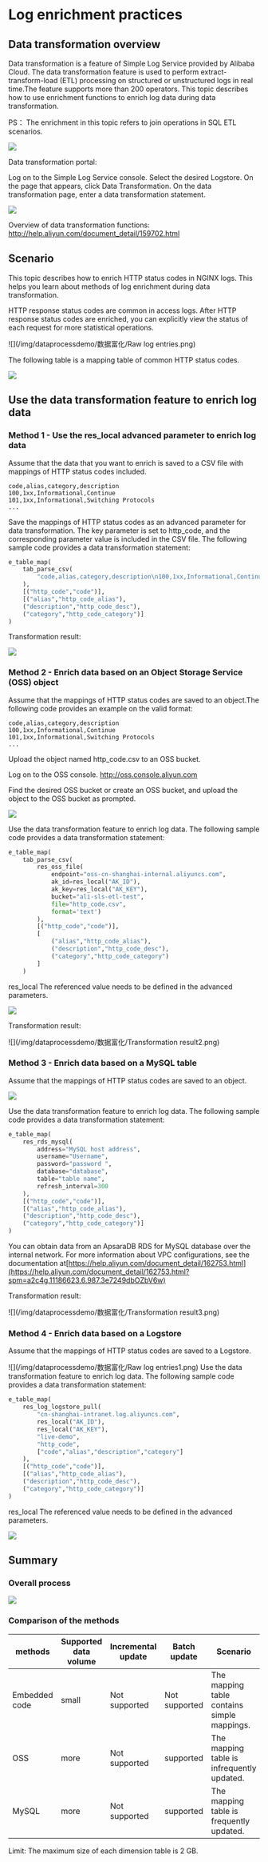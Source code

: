 # Log enrichment practices

## Data transformation overview

Data transformation is a feature of Simple Log Service provided by Alibaba Cloud. The data transformation feature is used to perform extract-transform-load (ETL) processing on structured or unstructured logs in real time.The feature supports more than 200 operators. This topic describes how to use enrichment functions to enrich log data during data transformation.

PS： The enrichment in this topic refers to join operations in SQL ETL scenarios.

![](/img/dataprocessdemo/数据富化/数据富化整体概念.png)

Data transformation portal:

Log on to the Simple Log Service console. Select the desired Logstore. On the page that appears, click Data Transformation. On the data transformation page, enter a data transformation statement.

![](/img/dataprocessdemo/begin-data-process.jpg)

Overview of data transformation functions: http://help.aliyun.com/document_detail/159702.html

## Scenario

This topic describes how to enrich HTTP status codes in NGINX logs. This helps you learn about methods of log enrichment during data transformation.

HTTP response status codes are common in access logs. After HTTP response status codes are enriched, you can explicitly view the status of each request for more statistical operations.

![](/img/dataprocessdemo/数据富化/Raw log entries.png)

The following table is a mapping table of common HTTP status codes.

![](/img/dataprocessdemo/数据富化/httpcode对照表.png)

## Use the data transformation feature to enrich log data

### Method 1 - Use the res_local advanced parameter to enrich log data

Assume that the data that you want to enrich is saved to a CSV file with mappings of HTTP status codes included.

```
code,alias,category,description
100,1xx,Informational,Continue
101,1xx,Informational,Switching Protocols
...
```

Save the mappings of HTTP status codes as an advanced parameter for data transformation. The key parameter is set to http_code, and the corresponding parameter value is included in the CSV file. The following sample code provides a data transformation statement:

```python
e_table_map(
	tab_parse_csv(
		"code,alias,category,description\n100,1xx,Informational,Continue\n101,1xx,Informational,Switching Protocols\n102,1xx,Informational,Processing (WebDAV)\n200,2xx,Success,OK\n201,2xx,Success,Created\n202,2xx,Success,Accepted\n203,2xx,Success,Non-Authoritative Information\n204,2xx,Success,No Content\n205,2xx,Success,Reset Content\n206,2xx,Success,Partial Content\n207,2xx,Success,Multi-Status (WebDAV)\n208,2xx,Success,Already Reported (WebDAV)\n226,2xx,Success,IM Used\n300,3xx,Redirection,Multiple Choices\n301,3xx,Redirection,Moved Permanently\n302,3xx,Redirection,Found\n303,3xx,Redirection,See Other\n304,3xx,Redirection,Not Modified\n305,3xx,Redirection,Use Proxy\n306,3xx,Redirection,(Unused)\n307,3xx,Redirection,Temporary Redirect\n308,3xx,Redirection,Permanent Redirect (experimental)\n400,4xx,Client Error,Bad Request\n401,4xx,Client Error,Unauthorized\n402,4xx,Client Error,Payment Required\n403,4xx,Client Error,Forbidden\n404,4xx,Client Error,Not Found\n405,4xx,Client Error,Method Not Allowed\n406,4xx,Client Error,Not Acceptable\n407,4xx,Client Error,Proxy Authentication Required\n408,4xx,Client Error,Request Timeout\n409,4xx,Client Error,Conflict\n410,4xx,Client Error,Gone\n411,4xx,Client Error,Length Required\n412,4xx,Client Error,Precondition Failed\n413,4xx,Client Error,Request Entity Too Large\n414,4xx,Client Error,Request-URI Too Long\n415,4xx,Client Error,Unsupported Media Type\n416,4xx,Client Error,Requested Range Not Satisfiable\n417,4xx,Client Error,Expectation Failed\n418,4xx,Client Error,I'm a teapot (RFC 2324)\n420,4xx,Client Error,Enhance Your Calm (Twitter)\n422,4xx,Client Error,Unprocessable Entity (WebDAV)\n423,4xx,Client Error,Locked (WebDAV)\n424,4xx,Client Error,Failed Dependency (WebDAV)\n425,4xx,Client Error,Reserved for WebDAV\n426,4xx,Client Error,Upgrade Required\n428,4xx,Client Error,Precondition Required\n429,4xx,Client Error,Too Many Requests\n431,4xx,Client Error,Request Header Fields Too Large\n444,4xx,Client Error,No Response (Nginx)\n449,4xx,Client Error,Retry With (Microsoft)\n450,4xx,Client Error,Blocked by Windows Parental Controls (Microsoft)\n451,4xx,Client Error,Unavailable For Legal Reasons\n499,4xx,Client Error,Client Closed Request (Nginx)\n500,5xx,Server Error,Internal Server Error\n501,5xx,Server Error,Not Implemented\n502,5xx,Server Error,Bad Gateway\n503,5xx,Server Error,Service Unavailable\n504,5xx,Server Error,Gateway Timeout\n505,5xx,Server Error,HTTP Version Not Supported\n506,5xx,Server Error,Variant Also Negotiates (Experimental)\n507,5xx,Server Error,Insufficient Storage (WebDAV)\n508,5xx,Server Error,Loop Detected (WebDAV)\n509,5xx,Server Error,Bandwidth Limit Exceeded (Apache)\n510,5xx,Server Error,Not Extended\n511,5xx,Server Error,Network Authentication Required\n598,5xx,Server Error,Network read timeout error\n599,5xx,Server Error,Network connect timeout error\n"
	),
	[("http_code","code")],
	[("alias","http_code_alias"),
	("description","http_code_desc"),
	("category","http_code_category")]
)
```

Transformation result:

![](/img/dataprocessdemo/数据富化/httpcode富化效果.png)

### Method 2 - Enrich data based on an Object Storage Service (OSS) object

Assume that the mappings of HTTP status codes are saved to an object.The following code provides an example on the valid format:

```
code,alias,category,description
100,1xx,Informational,Continue
101,1xx,Informational,Switching Protocols
...
```

Upload the object named http_code.csv to an OSS bucket.

Log on to the OSS console. http://oss.console.aliyun.com

Find the desired OSS bucket or create an OSS bucket, and upload the object to the OSS bucket as prompted.

![](/img/dataprocessdemo/数据富化/上传oss.png)

Use the data transformation feature to enrich log data. The following sample code provides a data transformation statement:

```python
e_table_map(
    tab_parse_csv(
		res_oss_file(
			endpoint="oss-cn-shanghai-internal.aliyuncs.com",
			ak_id=res_local("AK_ID"),
			ak_key=res_local("AK_KEY"),
			bucket="ali-sls-etl-test",
			file="http_code.csv",
			format='text')
		),
		[("http_code","code")],
		[
			("alias","http_code_alias"),
			("description","http_code_desc"),
			("category","http_code_category")
		]
	)
```

res_local The referenced value needs to be defined in the advanced parameters.

![](/img/dataprocessdemo/数据富化/高级参数设置.jpg)

Transformation result:

![](/img/dataprocessdemo/数据富化/Transformation result2.png)

### Method 3 - Enrich data based on a MySQL table

Assume that the mappings of HTTP status codes are saved to an object.

![](/img/dataprocessdemo/数据富化/http2sql.png)

Use the data transformation feature to enrich log data. The following sample code provides a data transformation statement:

```python
e_table_map(
	res_rds_mysql(
		address="MySQL host address",
		username="Username",
		password="password ",
        database="database",
		table="table name",
		refresh_interval=300
	),
	[("http_code","code")],
	[("alias","http_code_alias"),
	("description","http_code_desc"),
	("category","http_code_category")]
)
```

You can obtain data from an ApsaraDB RDS for MySQL database over the internal network. For more information about VPC configurations, see the documentation at[https://help.aliyun.com/document_detail/162753.html](https://help.aliyun.com/document_detail/162753.html?spm=a2c4g.11186623.6.987.3e7249dbOZbV6w)

Transformation result:

![](/img/dataprocessdemo/数据富化/Transformation result3.png)

### Method 4 - Enrich data based on a Logstore

Assume that the mappings of HTTP status codes are saved to a Logstore.

![](/img/dataprocessdemo/数据富化/Raw log entries1.png)
Use the data transformation feature to enrich log data. The following sample code provides a data transformation statement:

```python
e_table_map(
	res_log_logstore_pull(
		"cn-shanghai-intranet.log.aliyuncs.com",
        res_local("AK_ID"),
		res_local("AK_KEY"),
		"live-demo",
		"http_code",
        ["code","alias","description","category"]
	),
	[("http_code","code")],
	[("alias","http_code_alias"),
	("description","http_code_desc"),
	("category","http_code_category")]
)
```

res_local The referenced value needs to be defined in the advanced parameters.

![](/img/dataprocessdemo/数据富化/高级参数设置.jpg)

## Summary

### Overall process

![](/img/dataprocessdemo/数据富化/整体流程.png)

### Comparison of the methods

| methods       | Supported data volume | Incremental update | Batch update  | Scenario                                    |
| ------------- | --------------------- | ------------------ | ------------- | ------------------------------------------- |
| Embedded code | small                 | Not supported      | Not supported | The mapping table contains simple mappings. |
| OSS           | more                  | Not supported      | supported     | The mapping table is infrequently updated.  |
| MySQL         | more                  | Not supported      | supported     | The mapping table is frequently updated.    |

Limit: The maximum size of each dimension table is 2 GB.
